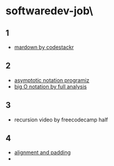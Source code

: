 # softwaredev-job\
## 1
- [mardown by codestackr](https://www.youtube.com/watch?v=ftOBvusMHjQ)

## 2
- [asymptotic notation programiz](https://www.programiz.com/dsa/asymptotic-notations "programiz blog for asymptotic notation")
- [big O notation by full analysis](https://www.freecodecamp.org/news/big-o-notation-why-it-matters-and-why-it-doesnt-1674cfa8a23c/ "in depth blog for asymtotic analysis")
## 3
- recursion video by freecodecamp half
## 4
- [alignment and padding](https://www.geeksforgeeks.org/structure-member-alignment-padding-and-data-packing/ "geeks for geeks")
- 
